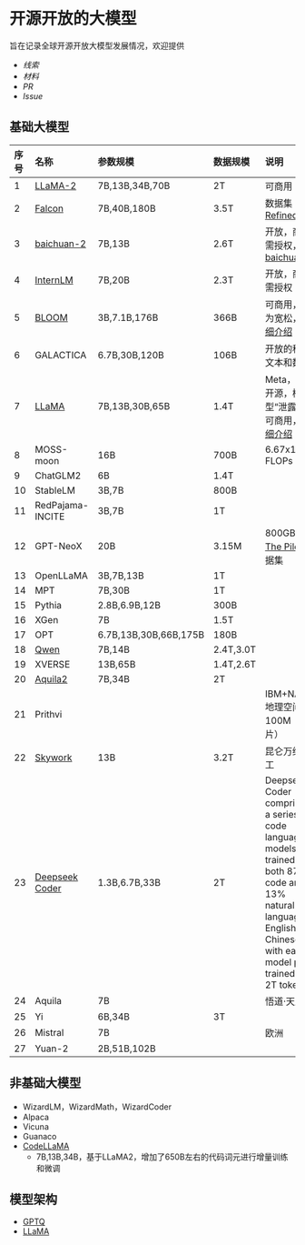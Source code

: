 # 开源开放的大模型

旨在记录全球开源开放大模型发展情况，欢迎提供
- *线索*
- *材料*
- *PR*
- *Issue*


## 基础大模型
|序号|名称|参数规模|数据规模|说明|
|:-|:-|:-|:-|:-|
|1|[LLaMA-2](Open-LLMs/llama2.md)|7B,13B,34B,70B|2T|可商用|
|2|[Falcon](Open-LLMs/falcon.md)|7B,40B,180B|3.5T|数据集[ RefinedWeb](https://huggingface.co/datasets/tiiuae/falcon-refinedweb)|
|3|[baichuan-2](Open-LLMs/baichuan2.md)|7B,13B|2.6T|开放，商用需授权，[baichuan-1](Open-LLMs/baichuan.md)|
|4|[InternLM](Open-LLMs/internlm.md)|7B,20B|2.3T|开放，商用需授权|
|5|[BLOOM](Open-LLMs/bloom.md)|3B,7.1B,176B|366B|可商用，最为宽松，[详细介绍](https://mp.weixin.qq.com/s/ia-yrmXbnlooRA3K1hoTwQ)|
|6|GALACTICA|6.7B,30B,120B|106B|开放的科学文本和数据|
|7|[LLaMA](Open-LLMs/llama.md)|7B,13B,30B,65B|1.4T|Meta，代码开源，模型“泄露”,不可商用，[详细介绍](https://mp.weixin.qq.com/s/dKInMi6P80GXecUtR3WQsA)|
|8|MOSS-moon|16B|700B|6.67x1022 FLOPs|
|9|ChatGLM2|6B|1.4T||
|10|StableLM|3B,7B|800B||
|11|RedPajama-INCITE|3B,7B|1T||
|12|GPT-NeoX|20B|3.15M|800GB的[The Pile](https://arxiv.org/abs/2101.00027)数据集|
|13|OpenLLaMA|3B,7B,13B|1T||
|14|MPT|7B,30B|1T|
|15|Pythia|2.8B,6.9B,12B|300B||
|16|XGen|7B|1.5T||
|17|OPT|6.7B,13B,30B,66B,175B|180B||
|18|[Qwen](Open-LLMs/qwen.md)|7B,14B|2.4T,3.0T||
|19|XVERSE|13B,65B|1.4T,2.6T||
|20|[Aquila2](https://github.com/FlagAI-Open/Aquila2)|7B,34B|2T||
|21|Prithvi|||IBM+NASA,地理空间，100M（图片）|
|22|[Skywork](Open-LLMs/skywork.md)|13B|3.2T|昆仑万维·天工|
|23|[Deepseek Coder](https://github.com/deepseek-ai/DeepSeek-Coder)|1.3B,6.7B,33B|2T|Deepseek Coder comprises a series of code language models trained on both 87% code and 13% natural language in English and Chinese, with each model pre-trained on 2T tokens.|
|24|Aquila|7B||悟道·天鹰|
|25|Yi|6B,34B|3T||
|26|Mistral|7B||欧洲|
|27|Yuan-2|2B,51B,102B|||

## 非基础大模型
- WizardLM，WizardMath，WizardCoder
- Alpaca
- Vicuna
- Guanaco
- [CodeLLaMA](Open-LLMs/codellama.md)
  - 7B,13B,34B，基于LLaMA2，增加了650B左右的代码词元进行增量训练和微调



## 模型架构

- [GPTQ](https://github.com/IST-DASLab/gptq)
- [LLaMA](https://github.com/facebookresearch/llama)


